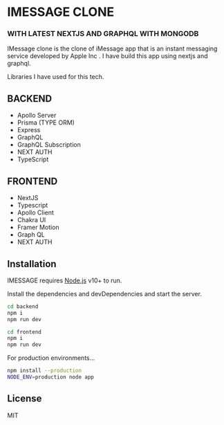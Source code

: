 # IMESSAGE CLONE

### WITH LATEST NEXTJS AND GRAPHQL WITH MONGODB

IMessage clone is the clone of iMessage app that is an instant messaging service developed by Apple Inc .
I have build this app using nextjs and graphql.

Libraries I have used for this tech.

## BACKEND

- Apollo Server
- Prisma (TYPE ORM)
- Express
- GraphQL
- GraphQL Subscription
- NEXT AUTH
- TypeScript

## FRONTEND

- NextJS
- Typescript
- Apollo Client
- Chakra UI
- Framer Motion
- Graph QL
- NEXT AUTH

## Installation

IMESSAGE requires [Node.js](https://nodejs.org/) v10+ to run.

Install the dependencies and devDependencies and start the server.

```sh
cd backend
npm i
npm run dev
```

```sh
cd frontend
npm i
npm run dev
```

For production environments...

```sh
npm install --production
NODE_ENV=production node app
```

## License

MIT
